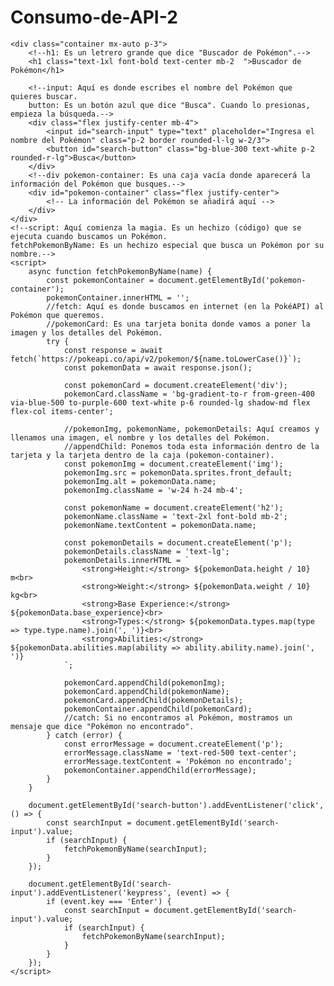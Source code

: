 # Consumo-de-API-2
<!--DOCTYPE y html: Es como decir "vamos a hacer una página web" y "esta página va a estar en español".
head: Aquí ponemos cosas importantes como el título ("Pokémon API con Tailwind CSS") y algunas herramientas (como un disfraz de CSS llamado Tailwind CSS para que nuestra página se vea bonita).-->
<!DOCTYPE html>
<html lang="es">
<head>
    <meta charset="UTF-8">
    <meta name="viewport" content="width=device-width, initial-scale=1.0">
    <title>Pokémon API con Tailwind CSS</title>
    <link href="https://cdn.jsdelivr.net/npm/tailwindcss@2.2.19/dist/tailwind.min.css" rel="stylesheet">
</head>
<!--body: Aquí empieza el lugar donde hacemos la fiesta, con un fondo rojo.
div container: Es una caja en el centro donde vamos a poner todas nuestras cosas.-->
<body class= "bg-gray-200">

    <div class="container mx-auto p-3">
        <!--h1: Es un letrero grande que dice "Buscador de Pokémon".-->
        <h1 class="text-1xl font-bold text-center mb-2  ">Buscador de Pokémon</h1>
        
        <!--input: Aquí es donde escribes el nombre del Pokémon que quieres buscar.
        button: Es un botón azul que dice "Busca". Cuando lo presionas, empieza la búsqueda.-->
        <div class="flex justify-center mb-4">
            <input id="search-input" type="text" placeholder="Ingresa el nombre del Pokémon" class="p-2 border rounded-l-lg w-2/3">
            <button id="search-button" class="bg-blue-300 text-white p-2 rounded-r-lg">Busca</button>
        </div>
        <!--div pokemon-container: Es una caja vacía donde aparecerá la información del Pokémon que busques.-->
        <div id="pokemon-container" class="flex justify-center">
            <!-- La información del Pokémon se añadirá aquí -->
        </div>
    </div>
    <!--script: Aquí comienza la magia. Es un hechizo (código) que se ejecuta cuando buscamos un Pokémon.
    fetchPokemonByName: Es un hechizo especial que busca un Pokémon por su nombre.-->
    <script>
        async function fetchPokemonByName(name) {
            const pokemonContainer = document.getElementById('pokemon-container');
            pokemonContainer.innerHTML = '';
            //fetch: Aquí es donde buscamos en internet (en la PokéAPI) al Pokémon que queremos.
            //pokemonCard: Es una tarjeta bonita donde vamos a poner la imagen y los detalles del Pokémon.
            try {
                const response = await fetch(`https://pokeapi.co/api/v2/pokemon/${name.toLowerCase()}`);
                const pokemonData = await response.json();
                
                const pokemonCard = document.createElement('div');
                pokemonCard.className = 'bg-gradient-to-r from-green-400 via-blue-500 to-purple-600 text-white p-6 rounded-lg shadow-md flex flex-col items-center';

                //pokemonImg, pokemonName, pokemonDetails: Aquí creamos y llenamos una imagen, el nombre y los detalles del Pokémon.
                //appendChild: Ponemos toda esta información dentro de la tarjeta y la tarjeta dentro de la caja (pokemon-container).
                const pokemonImg = document.createElement('img');
                pokemonImg.src = pokemonData.sprites.front_default;
                pokemonImg.alt = pokemonData.name;
                pokemonImg.className = 'w-24 h-24 mb-4';

                const pokemonName = document.createElement('h2');
                pokemonName.className = 'text-2xl font-bold mb-2';
                pokemonName.textContent = pokemonData.name;

                const pokemonDetails = document.createElement('p');
                pokemonDetails.className = 'text-lg';
                pokemonDetails.innerHTML = `
                    <strong>Height:</strong> ${pokemonData.height / 10} m<br>
                    <strong>Weight:</strong> ${pokemonData.weight / 10} kg<br>
                    <strong>Base Experience:</strong> ${pokemonData.base_experience}<br>
                    <strong>Types:</strong> ${pokemonData.types.map(type => type.type.name).join(', ')}<br>
                    <strong>Abilities:</strong> ${pokemonData.abilities.map(ability => ability.ability.name).join(', ')}
                `;

                pokemonCard.appendChild(pokemonImg);
                pokemonCard.appendChild(pokemonName);
                pokemonCard.appendChild(pokemonDetails);
                pokemonContainer.appendChild(pokemonCard);
                //catch: Si no encontramos al Pokémon, mostramos un mensaje que dice "Pokémon no encontrado". 
            } catch (error) {
                const errorMessage = document.createElement('p');
                errorMessage.className = 'text-red-500 text-center';
                errorMessage.textContent = 'Pokémon no encontrado';
                pokemonContainer.appendChild(errorMessage);
            }
        }

        document.getElementById('search-button').addEventListener('click', () => {
            const searchInput = document.getElementById('search-input').value;
            if (searchInput) {
                fetchPokemonByName(searchInput);
            }
        });

        document.getElementById('search-input').addEventListener('keypress', (event) => {
            if (event.key === 'Enter') {
                const searchInput = document.getElementById('search-input').value;
                if (searchInput) {
                    fetchPokemonByName(searchInput);
                }
            }
        });
    </script>
</body>
</html>
